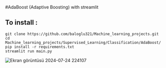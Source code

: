 #AdaBoost (Adaptive Boosting) with streamlit

## To install :

    git clone https://github.com/baloglu321/Machine_learning_projects.git
    cd Machine_learning_projects/Supervised_Learning/Classification/AdaBoost/
    pip install -r requirements.txt
    streamlit run main.py



![Ekran görüntüsü 2024-07-24 224107](https://github.com/user-attachments/assets/ef5ae023-ba1a-4bc8-a319-d6f29877e908)
